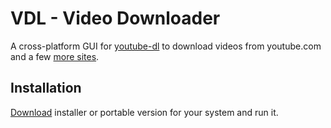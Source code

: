 # VDL - Video Downloader
A cross-platform GUI for [youtube-dl](https://ytdl-org.github.io/youtube-dl/index.html) to download videos from youtube.com and a few [more sites](https://ytdl-org.github.io/youtube-dl/supportedsites.html).

## Installation
[Download](https://github.com/engatec/vdl/releases/tag/v1.2) installer or portable version for your system and run it.  
